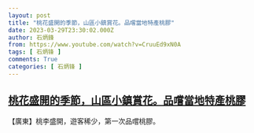 ```yaml
---
layout: post
title: "桃花盛開的季節，山區小鎮賞花。品嚐當地特產桃膠"
date: 2023-03-29T23:30:02.000Z
author: 石炳鋒
from: https://www.youtube.com/watch?v=CruuEd9xN0A
tags: [ 石炳锋 ]
comments: True
categories: [ 石炳锋 ]
---
```

<!--1680132602000-->
[桃花盛開的季節，山區小鎮賞花。品嚐當地特產桃膠](https://www.youtube.com/watch?v=CruuEd9xN0A)
------

<div>
【廣東】桃李盛開，遊客稀少，第一次品嚐桃膠。
</div>
